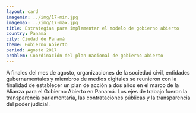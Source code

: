 ```yaml
---
layout: card
imagemin: ../img/17-min.jpg
imagemax: ../img/17-max.jpg
title: Estrategias para implementar el modelo de gobierno abierto
country: Panamá
city: Ciudad de Panamá
theme: Gobierno Abierto
period: Agosto 2017
problem: Coordinación del plan nacional de gobierno abierto
---
```


A finales del mes de agosto, organizaciones de la sociedad civil, entidades gubernamentales y miembros de medios digitales se reunieron con la finalidad de establecer un plan de acción a dos años en el marco de la Alianza para el Gobierno Abierto en Panamá. Los ejes de trabajo fueron la transparencia parlamentaria, las contrataciones públicas y la transparencia del poder judicial.                                 
